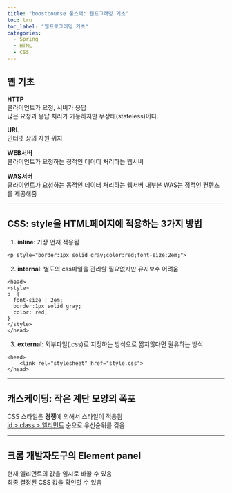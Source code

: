 ```yaml
---
title: "boostcourse 풀스택: 웹프그래밍 기초"
toc: tru
toc_label: "웹프로그래밍 기초"
categories:
  - Spring
  - HTML
  - CSS
---
```



## 웹 기초

**HTTP**  
클라이언트가 요청, 서버가 응답  
많은 요청과 응답 처리가 가능하지만 무상태(stateless)이다.

**URL**  
인터넷 상의 자원 위치

**WEB서버**  
클라이언트가 요청하는 정적인 데이터 처리하는 웹서버

**WAS서버**  
클라이언트가 요청하는 동적인 데이터 처리하는 웹서버
대부분 WAS는 정적인 컨텐츠를 제공해줌  

---

## CSS: style을 HTML페이지에 적용하는 3가지 방법

1. **inline**: 가장 먼저 적용됨  

```
<p style="border:1px solid gray;color:red;font-size:2em;">
```  

2. **internal**: 별도의 css파일을 관리할 필요없지만 유지보수 어려움  

```
<head>
<style>
p  {
  font-size : 2em;
  border:1px solid gray;
  color: red;
}
</style>
</head>
```  

3. **external**: 외부파일(.css)로 지정하는 방식으로 짧지않다면 권유하는 방식  

```
<head>
	<link rel="stylesheet" href="style.css">
</head>
```  

---

## 캐스케이딩: 작은 계단 모양의 폭포  
CSS 스타일은 **경쟁**에 의해서 스타일이 적용됨  
<u>id > class > 엘리먼트</u> 순으로 우선순위를 갖음

---

## 크롬 개발자도구의 Element panel  
현재 엘리먼트의 값을 임시로 바꿀 수 있음    
최종 결정된 CSS 값을 확인할 수 있음

